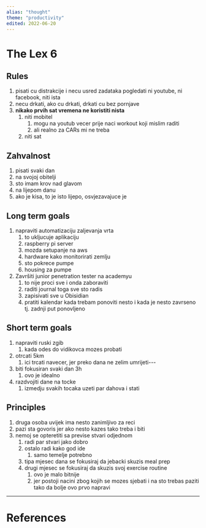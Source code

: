 ```yaml
---
alias: "thought"
theme: "productivity"
edited: 2022-06-20
---
```


# The Lex 6
## Rules
1. pisati cu distrakcije i necu usred zadataka pogledati ni youtube, ni facebook, niti ista
2. necu drkati, ako cu drkati, drkati cu bez pornjave
3. **nikako prvih sat vremena ne koristiti nista**
	1. niti mobitel
		1. mogu na youtub vecer prije naci workout koji mislim raditi
		2. ali realno za CARs mi ne treba
	2. niti sat
## Zahvalnost
1. pisati svaki dan
2. na svojoj obitelji
3. sto imam krov nad glavom
4. na lijepom danu
5. ako je kisa, to je isto lijepo, osvjezavajuce je
## Long term goals
1. napraviti automatizaciju zaljevanja vrta
	1. to ukljucuje aplikaciju
	2. raspberry pi server
	3. mozda setupanje na aws
	4. hardware kako monitorirati zemlju
	5. sto pokrece pumpe
	6. housing za pumpe
2. Završiti junior penetration tester na academyu
	1. to nije proci sve i onda zaboraviti
	2. raditi journal toga sve sto radis
	3. zapisivati sve u Obisidian
	4. pratiti kalendar kada trebam ponoviti nesto i kada je nesto zavrseno tj. zadnji put ponovljeno
## Short term goals
1. napraviti ruski zgib
	1. kada odes do vidikovca mozes probati
2. otrcati 5km
	1. ici trcati navecer, jer preko dana ne zelim umrijeti---
3. biti fokusiran svaki dan 3h
	1. ovo je idealno
4. razdvojiti dane na tocke
	1. izmedju svakih tocaka uzeti par dahova i stati
## Principles
1. druga osoba uvijek ima nesto zanimljivo za reci
2. pazi sta govoris jer ako nesto kazes tako treba i biti
3. nemoj se opteretiti sa previse stvari odjednom
	1. radi par stvari jako dobro
	2. ostalo radi kako god ide
		1. samo temelje potrebno
	3. tipa mjesec dana se fokusiraj da jebacki skuzis meal prep
	4. drugi mjesec se fokusiraj da skuzis svoj exercise routine
		1. ovo je malo bitnije
		2. jer postoji nacini zbog kojih se mozes sjebati i na sto trebas paziti tako da bolje ovo prvo napravi
---
# References